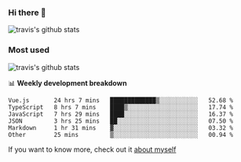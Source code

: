 ### Hi there 👋

<!--
**HondryTravis/HondryTravis** is a ✨ _special_ ✨ repository because its `README.md` (this file) appears on your GitHub profile.

Here are some ideas to get you started:

- 🔭 I’m currently working on ...
- 🌱 I’m currently learning ...
- 👯 I’m looking to collaborate on ...
- 🤔 I’m looking for help with ...
- 💬 Ask me about ...
- 📫 How to reach me: ...
- 😄 Pronouns: ...
- ⚡ Fun fact: ...
-->

![travis's github stats](https://github-readme-stats.vercel.app/api?username=HondryTravis&hide=stars)
### Most used
![travis's github stats](https://github-readme-stats.anuraghazra1.vercel.app/api/top-langs/?username=HondryTravis&layout=compact&hide_title=true)

📊 **Weekly development breakdown**

<!--START_SECTION:waka-->

```text
Vue.js       24 hrs 7 mins   █████████████▒░░░░░░░░░░░   52.68 %
TypeScript   8 hrs 7 mins    ████▒░░░░░░░░░░░░░░░░░░░░   17.74 %
JavaScript   7 hrs 29 mins   ████░░░░░░░░░░░░░░░░░░░░░   16.37 %
JSON         3 hrs 25 mins   ██░░░░░░░░░░░░░░░░░░░░░░░   07.50 %
Markdown     1 hr 31 mins    ▓░░░░░░░░░░░░░░░░░░░░░░░░   03.32 %
Other        25 mins         ▒░░░░░░░░░░░░░░░░░░░░░░░░   00.94 %
```

<!--END_SECTION:waka-->

If you want to know more, check out it [about myself](https://hondrytravis.github.io/)
